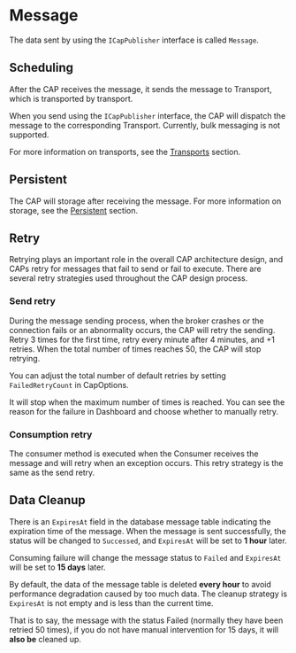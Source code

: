 # Message

The data sent by using the `ICapPublisher` interface is called `Message`.

## Scheduling

After the CAP receives the message, it sends the message to Transport, which is transported by transport.
 
When you send using the `ICapPublisher` interface, the CAP will dispatch the message to the corresponding Transport. Currently, bulk messaging is not supported.

For more information on transports, see the [Transports](../transports/general.md) section.

## Persistent 

The CAP will storage after receiving the message. For more information on storage, see the [Persistent](../persistent/general.md) section.

## Retry

Retrying plays an important role in the overall CAP architecture design, and CAPs retry for messages that fail to send or fail to execute. There are several retry strategies used throughout the CAP design process.

### Send retry

During the message sending process, when the broker crashes or the connection fails or an abnormality occurs, the CAP will retry the sending. Retry 3 times for the first time, retry every minute after 4 minutes, and +1 retries. When the total number of times reaches 50, the CAP will stop retrying.

You can adjust the total number of default retries by setting `FailedRetryCount` in CapOptions.

It will stop when the maximum number of times is reached. You can see the reason for the failure in Dashboard and choose whether to manually retry.

### Consumption retry

The consumer method is executed when the Consumer receives the message and will retry when an exception occurs. This retry strategy is the same as the send retry.

## Data Cleanup

There is an `ExpiresAt` field in the database message table indicating the expiration time of the message. When the message is sent successfully, the status will be changed to `Successed`, and `ExpiresAt` will be set to **1 hour** later. 

Consuming failure will change the message status to `Failed` and `ExpiresAt` will be set to **15 days** later.

By default, the data of the message table is deleted **every hour** to avoid performance degradation caused by too much data. The cleanup strategy is `ExpiresAt` is not empty and is less than the current time. 

That is to say, the message with the status Failed (normally they have been retried 50 times), if you do not have manual intervention for 15 days, it will **also be** cleaned up.